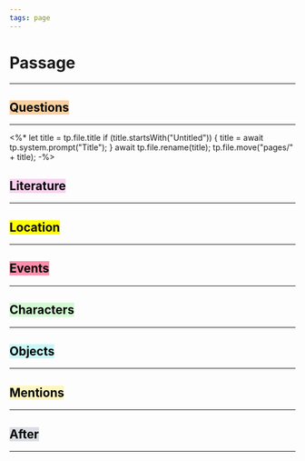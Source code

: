 ```yaml
---
tags: page
---
```

# Passage
> 
---
## <mark style="background: #FFB86CA6;">Questions</mark>
---
<%*
let title = tp.file.title
if (title.startsWith("Untitled")) {
title = await tp.system.prompt("Title");
}
await tp.file.rename(title);
tp.file.move("pages/" + title);
-%>


## <mark style="background: #FFB8EBA6;">Literature</mark>
---

## <mark class="hltr-purple">Location</mark>
---

## <mark style="background: #FF5582A6;">Events</mark>
---

## <mark style="background: #BBFABBA6;">Characters</mark>
---

## <mark style="background: #ABF7F7A6;">Objects</mark>
---

## <mark style="background: #FFF3A3A6;">Mentions</mark>
---

## <mark style="background: #CACFD9A6;">After</mark>
---